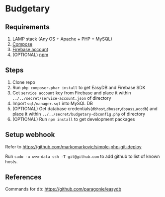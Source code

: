 # Budgetary

## Requirements

1. LAMP stack (Any OS + Apache + PHP + MySQL)
2. [Compose](https://getcomposer.org/download/)
3. [Firebase account](http://firebase.google.com/)
4. (OPTIONAL) [npm](https://nodejs.org/)

## Steps

1. Clone repo 
2. Run `php composer.phar install` to get EasyDB and Firebase SDK
3. Get `service account` key from Firebase and place it within `../../secret/service-account.json` of directory
4. Import `sql/manager.sql` into MySQL DB
5. (OPTIONAL) Get database credentials(`dbhost`,`dbuser`,`dbpass`,`accdb`) and place it within `../../secret/budgetary-dbconfig.php` of directory
6. (OPTIONAL) Run `npm install` to get development packages

## Setup webhook

Refer to https://github.com/markomarkovic/simple-php-git-deploy

Run `sudo -u www-data ssh -T git@github.com` to add github to list of known hosts.

## References

Commands for db: https://github.com/paragonie/easydb
